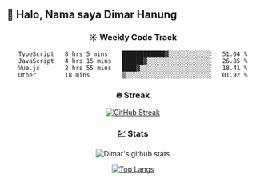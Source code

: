 ## 👋 Halo, Nama saya **Dimar Hanung**

<center>

### :sunny: Weekly Code Track
<!--START_SECTION:waka-->

```text
TypeScript   8 hrs 5 mins    ████████████▓░░░░░░░░░░░░   51.04 %
JavaScript   4 hrs 15 mins   ██████▓░░░░░░░░░░░░░░░░░░   26.85 %
Vue.js       2 hrs 55 mins   ████▓░░░░░░░░░░░░░░░░░░░░   18.41 %
Other        18 mins         ▒░░░░░░░░░░░░░░░░░░░░░░░░   01.92 %
```

<!--END_SECTION:waka-->

### :fire: Streak

[![GitHub Streak](http://github-readme-streak-stats.herokuapp.com?user=dimar-hanung)](https://git.io/streak-stats)

### :chart: Stats

![Dimar's github stats](https://github-readme-stats.vercel.app/api?username=dimar-hanung&show_icons=true&theme=vue)

[![Top Langs](https://github-readme-stats.vercel.app/api/top-langs/?username=dimar-hanung)](#)

</center>
